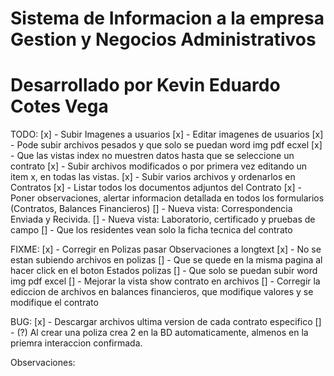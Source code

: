 # Sistema de Informacion a la empresa Gestion y Negocios Administrativos
# Desarrollado por Kevin Eduardo Cotes Vega


TODO:
[x] - Subir Imagenes a usuarios
[x] - Editar imagenes de usuarios
[x] - Pode subir archivos pesados y que solo se puedan word img pdf ecxel
[x] - Que las vistas index no muestren datos hasta que se seleccione un contrato
[x] - Subir archivos modificados o por primera vez editando un item x, en todas las vistas.
[x] - Subir varios archivos y ordenarlos en Contratos
[x] - Listar todos los documentos adjuntos del Contrato
[x] - Poner observaciones, alertar informacion detallada en todos los formularios (Contratos, Balances Financieros)
[] - Nueva vista: Correspondencia Enviada y Recivida.
[] - Nueva vista: Laboratorio, certificado y pruebas de campo
[] - Que los residentes vean solo la ficha tecnica del contrato


FIXME:
[x] - Corregir en Polizas pasar Observaciones a longtext
[x] - No se estan subiendo archivos en polizas
[] - Que se quede en la misma pagina al hacer click en el boton Estados polizas
[] - Que solo se puedan subir word img pdf excel
[] - Mejorar la vista show contrato en archivos
[] - Corregir la ediccion de archivos en balances financieros, que modifique valores y se modifique el contrato


BUG:
[x] - Descargar archivos ultima version de cada contrato especifico
[] - (?) Al crear una poliza crea 2 en la BD automaticamente, almenos en la priemra interaccion confirmada.

Observaciones:

